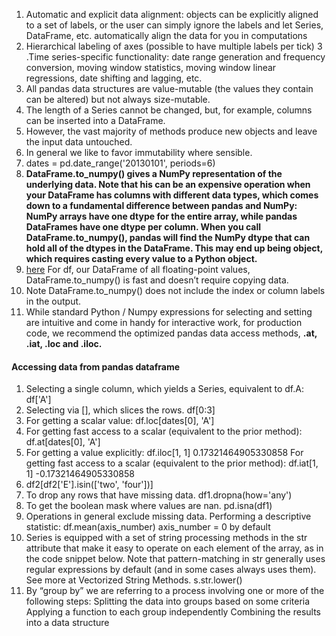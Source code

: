 1. Automatic and explicit data alignment: objects can be explicitly aligned to a set of labels, or the user can simply ignore the labels and let Series, DataFrame, etc. automatically align the data for you in computations
2. Hierarchical labeling of axes (possible to have multiple labels per tick)
3 .Time series-specific functionality: date range generation and frequency conversion, moving window statistics, moving window linear regressions, date shifting and lagging, etc.
4. All pandas data structures are value-mutable (the values they contain can be altered) but not always size-mutable. 
5. The length of a Series cannot be changed, but, for example, columns can be inserted into a DataFrame. 
6. However, the vast majority of methods produce new objects and leave the input data untouched. 
7. In general we like to favor immutability where sensible.
8. dates = pd.date_range('20130101', periods=6)
9. __DataFrame.to_numpy() gives a NumPy representation of the underlying data. Note that his can be an expensive operation when your DataFrame has columns with different data types, which comes down to a fundamental difference between pandas and NumPy: NumPy arrays have one dtype for the entire array, while pandas DataFrames have one dtype per column. When you call DataFrame.to_numpy(), pandas will find the NumPy dtype that can hold all of the dtypes in the DataFrame. This may end up being object, which requires casting every value to a Python object.__
10. [here][1] For df, our DataFrame of all floating-point values, DataFrame.to_numpy() is fast and doesn’t require copying data.
11. Note DataFrame.to_numpy() does not include the index or column labels in the output.
12. While standard Python / Numpy expressions for selecting and setting are intuitive and come in handy for interactive work, for production code, we recommend the optimized pandas data access methods, **.at, .iat, .loc and .iloc.**

#### Accessing data from pandas dataframe
1. Selecting a single column, which yields a Series, equivalent to df.A:
 df['A']
2. Selecting via [], which slices the rows.
 df[0:3] 
3. For getting a scalar value:
 df.loc[dates[0], 'A']
4. For getting fast access to a scalar (equivalent to the prior method):
 df.at[dates[0], 'A'] 
5. For getting a value explicitly:
df.iloc[1, 1]
0.17321464905330858
For getting fast access to a scalar (equivalent to the prior method):
df.iat[1, 1]
-0.17321464905330858 
6. df2[df2['E'].isin(['two', 'four'])]
7. To drop any rows that have missing data.
  df1.dropna(how='any')
8. To get the boolean mask where values are nan.
  pd.isna(df1)
9. Operations in general exclude missing data.
   Performing a descriptive statistic: 
   df.mean(axis_number) axis_number = 0 by default
10. Series is equipped with a set of string processing methods in the str attribute that make it easy to operate on each element of the array, as in the code snippet below. Note that pattern-matching in str generally uses regular expressions by default (and in some cases always uses them). See more at Vectorized String Methods.
  s.str.lower()
11. By “group by” we are referring to a process involving one or more of the following steps:
  Splitting the data into groups based on some criteria
  Applying a function to each group independently
  Combining the results into a data structure
  
   
[1]: https://pandas.pydata.org/pandas-docs/stable/getting_started/10min.html
